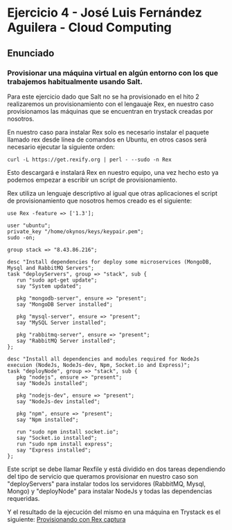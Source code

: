 # Ejercicio 4 - José Luis Fernández Aguilera - Cloud Computing
## Enunciado
### Provisionar una máquina virtual en algún entorno con los que trabajemos habitualmente usando Salt.

Para este ejercicio dado que Salt no se ha provisionado en el hito 2 realizaremos un provisionamiento con el lengauaje Rex, en nuestro caso provisionamos las máquinas que se encuentran en trystack creadas por nosotros.

En nuestro caso para instalar Rex solo es necesario instalar el paquete llamado rex desde línea de comandos en Ubuntu, en otros casos será necesario ejecutar la siguiente orden:

```
curl -L https://get.rexify.org | perl - --sudo -n Rex
```

Esto descargará e instalará Rex en nuestro equipo, una vez hecho esto ya podemos empezar a escribir un script de provisionamiento.

Rex utiliza un lenguaje descriptivo al igual que otras aplicaciones el script de provisionamiento que nosotros hemos creado es el siguiente:

```
use Rex -feature => ['1.3'];

user "ubuntu";
private_key "/home/okynos/keys/keypair.pem";
sudo -on;

group stack => "8.43.86.216";

desc "Install dependencies for deploy some microservices (MongoDB, Mysql and RabbitMQ Servers";
task "deployServers", group => "stack", sub {
   run "sudo apt-get update";
   say "System updated";

   pkg "mongodb-server", ensure => "present";
   say "MongoDB Server installed";

   pkg "mysql-server", ensure => "present";
   say "MySQL Server installed";

   pkg "rabbitmq-server", ensure => "present";
   say "RabbitMQ Server installed";
};

desc "Install all dependencies and modules required for NodeJs execuion (NodeJs, NodeJs-dev, Npm, Socket.io and Express)";
task "deployNode", group => "stack", sub {
   pkg "nodejs", ensure => "present";
   say "NodeJs installed";

   pkg "nodejs-dev", ensure => "present";
   say "NodeJs-dev installed";

   pkg "npm", ensure => "present";
   say "Npm installed";

   run "sudo npm install socket.io";
   say "Socket.io installed";
   run "sudo npm install express";
   say "Express installed";
};
```

Este script se debe llamar Rexfile y está dividido en dos tareas dependiendo del tipo de servicio que queramos provisionar en nuestro caso son "deployServers" para instalar todos los servidores (RabbitMQ, Mysql, Mongo) y "deployNode" para instalar NodeJs y todas las dependencias requeridas.

Y el resultado de la ejecución del mismo en una máquina en Trystack es el siguiente:
[Provisionando con Rex captura]()
